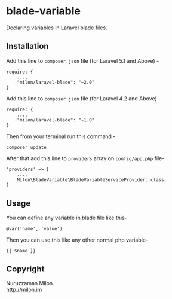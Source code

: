 # blade-variable
Declaring variables in Laravel blade files.

## Installation
Add this line to `composer.json` file (for Laravel 5.1 and Above) - 

```
require: {
    ...,
    "milon/laravel-blade": "~2.0"
}
```

Add this line to `composer.json` file (for Laravel 4.2 and Above) - 

```
require: {
    ...,
    "milon/laravel-blade": "~1.0"
}
```

Then from your terminal run this command -

```
composer update
```

After that add this line to `providers` array on `config/app.php` file-

```
'providers' => [
    ...,
    Milon\BladeVariable\BladeVariableServiceProvider::class,
]
```


## Usage
You can define any variable in blade file like this-

```
@var('name', 'value')
```

Then you can use this like any other normal php variable-

```
{{ $name }}
```


## Copyright
Nuruzzaman Milon  
http://milon.im
